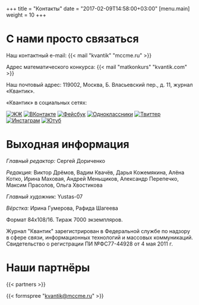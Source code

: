 +++
title = "Контакты"
date = "2017-02-09T14:58:00+03:00"
[menu.main]
  weight = 10
+++


# С нами просто связаться 

Наш контактный e-mail: {{< mail "kvantik" "mccme.ru" >}}  

Адрес математического конкурса: {{< mail "matkonkurs" "kvantik.com" >}}  

Наш почтовый адрес: 119002, Москва, Б. Власьевский пер., д. 11, журнал «Квантик».  


«Квантик» в социальных сетях: 

[![ЖЖ](/img/social/lj_h.png "Живой журнал")](http://kvantik12.livejournal.com/)
[![ВКонтакте](/img/social/vk_h.png "ВКонтакте")](http://vk.com/kvantik12)
[![Фейсбук](/img/social/fb_h.png "Фейсбук")](http://facebook.com/kvantik12)
[![Одноклассники](/img/social/ok_h.png "Одноклассники")](http://ok.ru/kvantik12)
[![Твиттер](/img/social/tw_h.png "Твиттер")](http://twitter.com/kvantik_journal)
[![Инстаграм](/img/social/ig_h.png "Инстаграм")](http://instagram.com/kvantik12/)
[![Ютуб](/img/social/yt_h.png "Ютуб")](http://www.youtube.com/user/kvantik12)

# Выходная информация
*Главный редактор:* Сергей Дориченко  

*Редакция:* Виктор Дрёмов, Вадим Квачёв, Дарья Кожемякина, Алёна Котко, Ирина Маховая, Андрей Меньщиков, Александр Перепечко, Максим Прасолов, Ольга Хвостикова  

*Главный художник:* Yustas-07  

*Вёрстка:* Ирина Гумерова, Рафида Шагеева  

Формат 84х108/16. Тираж 7000 экземпляров.  

Журнал "Квантик" зарегистрирован в Федеральной службе по надзору в сфере связи, информационных технологий и массовых коммуникаций.
Свидетельство о регистрации ПИ №ФС77-44928 от 4 мая 2011 г.

# Наши партнёры

{{< partners >}}

{{< formspree "kvantik@mccme.ru" >}}